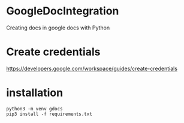 # GoogleDocIntegration
Creating docs in google docs with Python

# Create credentials
https://developers.google.com/workspace/guides/create-credentials


# installation
    python3 -m venv gdocs
    pip3 install -f requirements.txt

